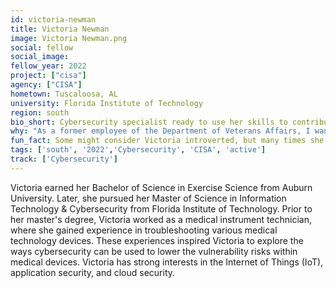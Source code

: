 ```yaml
---
id: victoria-newman
title: Victoria Newman
image: Victoria Newman.png
social: fellow
social_image:
fellow_year: 2022
project: ["cisa"]
agency: ["CISA"]
hometown: Tuscaloosa, AL
university: Florida Institute of Technology
region: south
bio_short: Cybersecurity specialist ready to use her skills to contribute to our nation 
why: "As a former employee of the Department of Veterans Affairs, I wanted to find another way to use my skills to contribute to our nation."
fun_fact: Some might consider Victoria introverted, but many times she's the life of the party.
tags: ['south', '2022','Cybersecurity', 'CISA', 'active']
track: ['Cybersecurity']
---
```


Victoria earned her Bachelor of Science in Exercise Science from Auburn University. Later, she pursued her Master of Science in Information Technology & Cybersecurity from Florida Institute of Technology. Prior to her master's degree, Victoria worked as a medical instrument technician, where she gained experience in troubleshooting various medical technology devices. These experiences inspired Victoria to explore the ways cybersecurity can be used to lower the vulnerability risks within medical devices. Victoria has strong interests in the Internet of Things (IoT), application security, and cloud security.  
